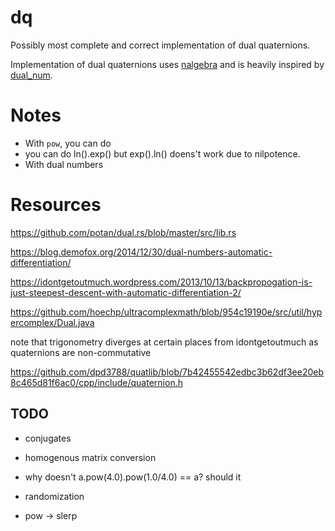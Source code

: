 # dq
Possibly most complete and correct implementation of dual quaternions.

Implementation of dual quaternions uses [nalgebra](https://github.com/rustsim/nalgebra)  and is heavily inspired by [dual_num](https://github.com/novacrazy/dual_num).

# Notes
* With `pow`, you can do 
* you can do ln().exp() but exp().ln() doens't work due to nilpotence.
* With dual numbers

# Resources

<!-- The trigonometric implementation differs slightly from what one might find online (e.g. [wikipedia](https://en.wikipedia.org/wiki/Automatic_differentiation#Automatic_differentiation_using_dual_numbers)). Quaternions form a non-commutative algebra and multiplications by `u'` should actually be in the other order. E.g. 
`sin(u, u') = (sin(u), u'*cos(u))` should actually be `sin(u, u') = (sin(u), cos(u) * u')`. -->

https://github.com/potan/dual.rs/blob/master/src/lib.rs


https://blog.demofox.org/2014/12/30/dual-numbers-automatic-differentiation/

https://idontgetoutmuch.wordpress.com/2013/10/13/backpropogation-is-just-steepest-descent-with-automatic-differentiation-2/

https://github.com/hoechp/ultracomplexmath/blob/954c19190e/src/util/hypercomplex/Dual.java

note that trigonometry diverges at certain places from idontgetoutmuch as quaternions are non-commutative

https://github.com/dpd3788/quatlib/blob/7b42455542edbc3b62df3ee20eb8c465d81f6ac0/cpp/include/quaternion.h

## TODO
* conjugates
* homogenous matrix conversion

* why doesn't a.pow(4.0).pow(1.0/4.0) == a? should it
* randomization
* pow -> slerp

